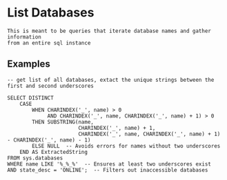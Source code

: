 # List Databases

    This is meant to be queries that iterate database names and gather information
    from an entire sql instance
    
## Examples

    -- get list of all databases, extact the unique strings between the first and second underscores

    SELECT DISTINCT 
        CASE 
            WHEN CHARINDEX('_', name) > 0 
                 AND CHARINDEX('_', name, CHARINDEX('_', name) + 1) > 0 
            THEN SUBSTRING(name, 
                           CHARINDEX('_', name) + 1, 
                           CHARINDEX('_', name, CHARINDEX('_', name) + 1) - CHARINDEX('_', name) - 1)
            ELSE NULL  -- Avoids errors for names without two underscores
        END AS ExtractedString
    FROM sys.databases
    WHERE name LIKE '%_%_%'  -- Ensures at least two underscores exist
    AND state_desc = 'ONLINE';  -- Filters out inaccessible databases

    